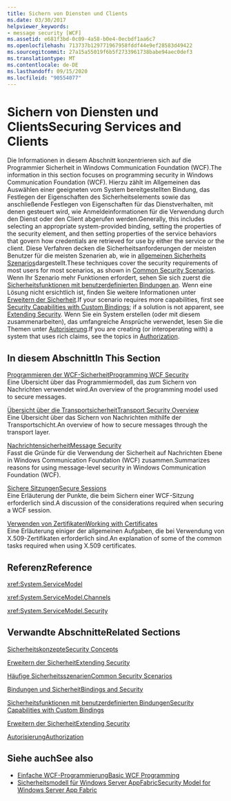 ```yaml
---
title: Sichern von Diensten und Clients
ms.date: 03/30/2017
helpviewer_keywords:
- message security [WCF]
ms.assetid: e681f3bd-0c09-4a58-b0e4-0ecbdf1aa6c7
ms.openlocfilehash: 713737b129771967958fddf44e9ef28583d49422
ms.sourcegitcommit: 27a15a55019f6b5f2733961738babe94aec0def3
ms.translationtype: MT
ms.contentlocale: de-DE
ms.lasthandoff: 09/15/2020
ms.locfileid: "90554077"
---
```

# <a name="securing-services-and-clients"></a><span data-ttu-id="57118-102">Sichern von Diensten und Clients</span><span class="sxs-lookup"><span data-stu-id="57118-102">Securing Services and Clients</span></span>
<span data-ttu-id="57118-103">Die Informationen in diesem Abschnitt konzentrieren sich auf die Programmier Sicherheit in Windows Communication Foundation (WCF).</span><span class="sxs-lookup"><span data-stu-id="57118-103">The information in this section focuses on programming security in Windows Communication Foundation (WCF).</span></span> <span data-ttu-id="57118-104">Hierzu zählt im Allgemeinen das Auswählen einer geeigneten vom System bereitgestellten Bindung, das Festlegen der Eigenschaften des Sicherheitselements sowie das anschließende Festlegen von Eigenschaften für das Dienstverhalten, mit denen gesteuert wird, wie Anmeldeinformationen für die Verwendung durch den Dienst oder den Client abgerufen werden.</span><span class="sxs-lookup"><span data-stu-id="57118-104">Generally, this includes selecting an appropriate system-provided binding, setting the properties of the security element, and then setting properties of the service behaviors that govern how credentials are retrieved for use by either the service or the client.</span></span> <span data-ttu-id="57118-105">Diese Verfahren decken die Sicherheitsanforderungen der meisten Benutzer für die meisten Szenarien ab, wie in [allgemeinen Sicherheits Szenarios](common-security-scenarios.md)dargestellt.</span><span class="sxs-lookup"><span data-stu-id="57118-105">These techniques cover the security requirements of most users for most scenarios, as shown in [Common Security Scenarios](common-security-scenarios.md).</span></span> <span data-ttu-id="57118-106">Wenn Ihr Szenario mehr Funktionen erfordert, sehen Sie sich zuerst die [Sicherheitsfunktionen mit benutzerdefinierten Bindungen an](security-capabilities-with-custom-bindings.md). Wenn eine Lösung nicht ersichtlich ist, finden Sie weitere Informationen unter [Erweitern der Sicherheit](../extending/extending-security.md).</span><span class="sxs-lookup"><span data-stu-id="57118-106">If your scenario requires more capabilities, first see [Security Capabilities with Custom Bindings](security-capabilities-with-custom-bindings.md); if a solution is not apparent, see [Extending Security](../extending/extending-security.md).</span></span> <span data-ttu-id="57118-107">Wenn Sie ein System erstellen (oder mit diesem zusammenarbeiten), das umfangreiche Ansprüche verwendet, lesen Sie die Themen unter [Autorisierung](authorization-in-wcf.md).</span><span class="sxs-lookup"><span data-stu-id="57118-107">If you are creating (or interoperating with) a system that uses rich claims, see the topics in [Authorization](authorization-in-wcf.md).</span></span>  
  
## <a name="in-this-section"></a><span data-ttu-id="57118-108">In diesem Abschnitt</span><span class="sxs-lookup"><span data-stu-id="57118-108">In This Section</span></span>  
 [<span data-ttu-id="57118-109">Programmieren der WCF-Sicherheit</span><span class="sxs-lookup"><span data-stu-id="57118-109">Programming WCF Security</span></span>](programming-wcf-security.md)  
 <span data-ttu-id="57118-110">Eine Übersicht über das Programmiermodell, das zum Sichern von Nachrichten verwendet wird.</span><span class="sxs-lookup"><span data-stu-id="57118-110">An overview of the programming model used to secure messages.</span></span>  
  
 [<span data-ttu-id="57118-111">Übersicht über die Transportsicherheit</span><span class="sxs-lookup"><span data-stu-id="57118-111">Transport Security Overview</span></span>](transport-security-overview.md)  
 <span data-ttu-id="57118-112">Eine Übersicht über das Sichern von Nachrichten mithilfe der Transportschicht.</span><span class="sxs-lookup"><span data-stu-id="57118-112">An overview of how to secure messages through the transport layer.</span></span>  
  
 [<span data-ttu-id="57118-113">Nachrichtensicherheit</span><span class="sxs-lookup"><span data-stu-id="57118-113">Message Security</span></span>](message-security-in-wcf.md)  
 <span data-ttu-id="57118-114">Fasst die Gründe für die Verwendung der Sicherheit auf Nachrichten Ebene in Windows Communication Foundation (WCF) zusammen.</span><span class="sxs-lookup"><span data-stu-id="57118-114">Summarizes reasons for using message-level security in Windows Communication Foundation (WCF).</span></span>  
  
 [<span data-ttu-id="57118-115">Sichere Sitzungen</span><span class="sxs-lookup"><span data-stu-id="57118-115">Secure Sessions</span></span>](secure-sessions.md)  
 <span data-ttu-id="57118-116">Eine Erläuterung der Punkte, die beim Sichern einer WCF-Sitzung erforderlich sind.</span><span class="sxs-lookup"><span data-stu-id="57118-116">A discussion of the considerations required when securing a WCF session.</span></span>  
  
 [<span data-ttu-id="57118-117">Verwenden von Zertifikaten</span><span class="sxs-lookup"><span data-stu-id="57118-117">Working with Certificates</span></span>](working-with-certificates.md)  
 <span data-ttu-id="57118-118">Eine Erläuterung einiger der allgemeinen Aufgaben, die bei Verwendung von X.509-Zertifikaten erforderlich sind.</span><span class="sxs-lookup"><span data-stu-id="57118-118">An explanation of some of the common tasks required when using X.509 certificates.</span></span>  
  
## <a name="reference"></a><span data-ttu-id="57118-119">Referenz</span><span class="sxs-lookup"><span data-stu-id="57118-119">Reference</span></span>  
 <xref:System.ServiceModel>  
  
 <xref:System.ServiceModel.Channels>  
  
 <xref:System.ServiceModel.Security>  
  
## <a name="related-sections"></a><span data-ttu-id="57118-120">Verwandte Abschnitte</span><span class="sxs-lookup"><span data-stu-id="57118-120">Related Sections</span></span>  
 [<span data-ttu-id="57118-121">Sicherheitskonzepte</span><span class="sxs-lookup"><span data-stu-id="57118-121">Security Concepts</span></span>](security-concepts.md)  
  
 [<span data-ttu-id="57118-122">Erweitern der Sicherheit</span><span class="sxs-lookup"><span data-stu-id="57118-122">Extending Security</span></span>](../extending/extending-security.md)  
  
 [<span data-ttu-id="57118-123">Häufige Sicherheitsszenarien</span><span class="sxs-lookup"><span data-stu-id="57118-123">Common Security Scenarios</span></span>](common-security-scenarios.md)  
  
 [<span data-ttu-id="57118-124">Bindungen und Sicherheit</span><span class="sxs-lookup"><span data-stu-id="57118-124">Bindings and Security</span></span>](bindings-and-security.md)  
  
 [<span data-ttu-id="57118-125">Sicherheitsfunktionen mit benutzerdefinierten Bindungen</span><span class="sxs-lookup"><span data-stu-id="57118-125">Security Capabilities with Custom Bindings</span></span>](security-capabilities-with-custom-bindings.md)  
  
 [<span data-ttu-id="57118-126">Erweitern der Sicherheit</span><span class="sxs-lookup"><span data-stu-id="57118-126">Extending Security</span></span>](../extending/extending-security.md)  
  
 [<span data-ttu-id="57118-127">Autorisierung</span><span class="sxs-lookup"><span data-stu-id="57118-127">Authorization</span></span>](authorization-in-wcf.md)  
  
## <a name="see-also"></a><span data-ttu-id="57118-128">Siehe auch</span><span class="sxs-lookup"><span data-stu-id="57118-128">See also</span></span>

- [<span data-ttu-id="57118-129">Einfache WCF-Programmierung</span><span class="sxs-lookup"><span data-stu-id="57118-129">Basic WCF Programming</span></span>](../basic-wcf-programming.md)
- <span data-ttu-id="57118-130">[Sicherheitsmodell für Windows Server AppFabric](/previous-versions/appfabric/ee677202(v=azure.10))</span><span class="sxs-lookup"><span data-stu-id="57118-130">[Security Model for Windows Server App Fabric](/previous-versions/appfabric/ee677202(v=azure.10))</span></span>
